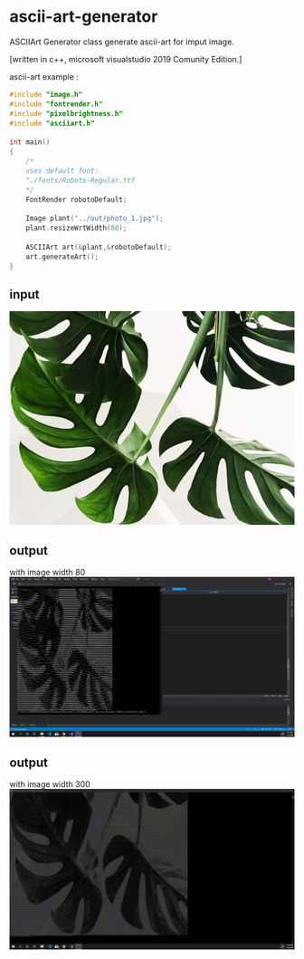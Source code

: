 # ascii-art-generator

ASCIIArt Generator class generate ascii-art for imput image.

[written in c++, microsoft visualstudio 2019 Comunity Edition.]

ascii-art example :


```cpp
#include "image.h"
#include "fontrender.h"
#include "pixelbrightness.h"
#include "asciiart.h"

int main()
{
    /*
    uses default font:
    "./fonts/Roboto-Regular.ttf
    */
    FontRender robotoDefault;

    Image plant("../out/photo_1.jpg");
    plant.resizeWrtWidth(80);

    ASCIIArt art(&plant,&robotoDefault);
    art.generateArt();
}
```
## input
<img src="./out/photo_1.jpg" />

## output
with image width 80
<img src="./out/screenshot_1.jpg" />

## output
with image width 300
<img src="./out/screenshot_2.jpg" />
